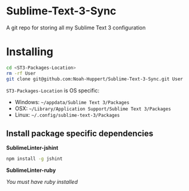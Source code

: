 # Sublime-Text-3-Sync
A git repo for storing all my Sublime Text 3 configuration

# Installing
```bash
cd <ST3-Packages-Location>
rm -rf User
git clone git@github.com:Noah-Huppert/Sublime-Text-3-Sync.git User
```

`ST3-Packages-Location` is OS specific:
- Windows: `~/appdata/Sublime Text 3/Packages`
- OSX: `~/Library/Application Support/Sublime Text 3/Packages`
- Linux: `~/.config/sublime-text-3/Packages`

## Install package specific dependencies
**SublimeLinter-jshint**

```bash
npm install -g jshint
```

**SublimeLinter-ruby**

*You must have ruby installed*
















